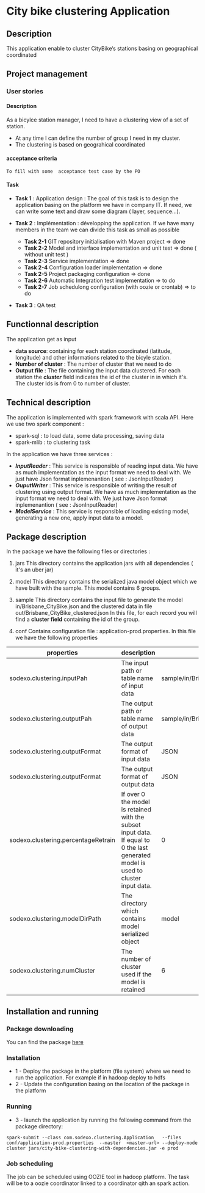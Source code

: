 # City bike clustering Application

## Description
This application enable to cluster CityBike‘s stations basing on geographical coordinated

## Project management
### User stories
#### Description
As a bicylce station manager, I need to have a clustering view of a set of station. 
 * At any time I can define the number of group I need in my cluster.
 * The clustering is based on geograhical coordinated
#### acceptance criteria
    To fill with some  acceptance test case by the PO
    
#### Task
 * **Task 1** : Application design : The goal of this task is to design the application basing on the platform 
                we have in company IT. If need, we can write some text and draw some diagram ( layer, sequence...).             
 * **Task 2** : Implémentation : développing the application. If we have many members in the team 
 we can divide this task as small as possible
   * **Task 2-1** GIT repository initialisation with Maven project => done 
   * **Task 2-2** Model and interface implementation and unit test => done ( without unit test ) 
   * **Task 2-3** Service implementation => done 
   * **Task 2-4** Configuration loader implementation => done 
   * **Task 2-5** Project packaging configuration => done 
   * **Task 2-6** Automatic Integration test implementation => to do
   * **Task 2-7** Job schedulong configuration (with oozie or crontab) => to do
    
 
 * **Task 3** : QA test 


## Functionnal description

The application get as input 
 * **data source**: containing for each station coordinated (latitude, longitude) and other informations related to the bicyle station.
 * **Number of cluster** : The number of cluster that we need to do
 * **Output file** : The file containing the input data clustered. For each station the ***cluster*** field indicates the id of the cluster in in which it's. The  cluster Ids is from 0 to number of cluster.
 

## Technical description 
 
The application is implemented with spark framework with scala API. Here we use two spark component :
 * spark-sql : to load data, some data processing, saving data
 * spark-mlib : to clustering task
 
In the application we have three services :
 * ***InputReader*** : This service is responsible of reading input data. We have as much implementation as the input format
 we need to deal with. We just have Json format inplemenantion ( see : JsonInputReader)
 * ***OuputWriter*** : This service is responsible of writing the result of clustering using output format. We have as much implementation as the input format
 we need to deal with. We just have Json format inplemenantion ( see : JsonInputReader)
 * ***ModelService*** : This service is responsible of loading existing model, generating a new one, apply input data to a model.

## Package description

In the package we have the following files or directories :
 
1. jars
This directory contains the application jars with all dependencies ( it's an uber jar)

2. model
This directory contains the serialized java model object which we have built with the sample. This model contains 6 groups. 

3. sample 
This directory contains the input file to generate the model in/Brisbane_CityBike.json and the clustered data in file out/Brisbane_CityBike_clustered.json
In this file, for each record you will find a **cluster field** containing the id of the group.

4. conf 
Contains configuration file : application-prod.properties.
In this file we have the following properties 

properties | description | example 
--- | --- | ---
sodexo.clustering.inputPah | The input path or table name of input data | sample/in/Brisbane_CityBike.json
sodexo.clustering.outputPah | The output path or table name of output data | sample/in/Brisbane_CityBike_clustered.json
sodexo.clustering.outputFormat | The output format of input data | JSON
sodexo.clustering.outputFormat | The output format of output data | JSON
sodexo.clustering.percentageRetrain | If over 0  the model is retained with the subset input data. If equal to 0 the last generated model is used to cluster input data. | 0
sodexo.clustering.modelDirPath | The directory which contains model serialized object | model
sodexo.clustering.numCluster | The number of cluster used if the model is retained | 6



## Installation and running
### Package downloading
  You can find the package [here](https://www.dropbox.com/s/fmpqb6umkpr55pj/city-bike-clustering-1.0-SNAPSHOT.zip?dl=0)
  
### Installation  
* 1 - Deploy the package in the platform (file system) where we need to run the application. For example if in hadoop deploy to hdfs
* 2 - Update the configuration basing on the location of the package in the platform

### Running
* 3 - launch the application by running the following command from the package directory:
```shell
spark-submit --class com.sodexo.clustering.Application   --files conf/application-prod.properties  --master  <master-url> --deploy-mode cluster jars/city-bike-clustering-with-dependencies.jar -e prod
```

### Job scheduling
The job can be scheduled using OOZIE tool in hadoop platform. The task will be to a oozie coordinator linked to a coordinator qith an spark action.



